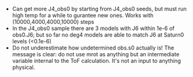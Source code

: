 * Can get more J4_obs0 by starting from J4_obs0 seeds, but must run high temp
  for a while to gurantee new ones. Works with (10000,4000,4000,10000) steps
* In the J4_obs0 sample there are 3 models with J6 within 1e-6 of obs0.J6; but
  so far no deg4 models are able to match J6 at Saturn0 levels (<0.1e-6)
* Do not underestimate how undetermined obs.s0 actually is! The message is
  clear: do not use mrot as anything but an intermediate variable internal to
  the ToF calculation. It's not an input to anything physical.